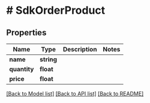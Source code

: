 # # SdkOrderProduct

## Properties

Name | Type | Description | Notes
------------ | ------------- | ------------- | -------------
**name** | **string** |  |
**quantity** | **float** |  |
**price** | **float** |  |

[[Back to Model list]](../../README.md#models) [[Back to API list]](../../README.md#endpoints) [[Back to README]](../../README.md)
